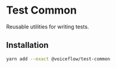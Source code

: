 # Test Common

Reusable utilities for writing tests.

## Installation

```sh
yarn add --exact @voiceflow/test-common
```
